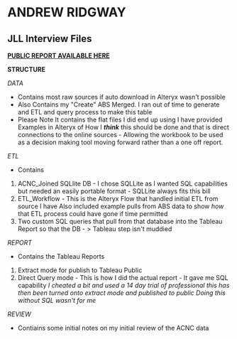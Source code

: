 # ANDREW RIDGWAY
## JLL Interview Files

**[PUBLIC REPORT AVAILABLE HERE](https://public.tableau.com/views/JLLInterview/WhichCharityShouldWeDonateOurTimeTo?:language=en&:display_count=y&publish=yes&:origin=viz_share_link)**


**STRUCTURE**

_DATA_
* Contains most raw sources if auto download in Alteryx wasn't possible
* Also Contains my "Create" ABS Merged. I ran out of time to generate and ETL and query process to make this table
* Please Note It contains the flat files I did end up using I have provided Examples in Alteryx of How I _**think**_ this should be done and that is direct connections to the online sources - Allowing the workbook to be used as a decision making tool moving forward rather than a one off report.

_ETL_
* Contains 
1. ACNC_Joined SQLlite DB - I chose SQLLite as I wanted SQL capabilities but needed an easily portable format - SQLLite always fits this bill
2. ETL_Workflow - This is the Alteryx Flow that handled initial ETL from source I have Also included example pulls from ABS data to show _how_ that ETL process could have gone if time permitted
3. Two custom SQL queries that pull from that database into the Tableau Report so that the DB - > Tableau step isn't muddied

_REPORT_
* Contains the Tableau Reports
1. Extract mode for publish to Tableau Public
2. Direct Query mode - This is how I did the actual report - It gave me SQL capability
_I cheated a bit and used a 14 day trial of professional this has then been turned onto extract mode and published to public_ 
_Doing this without SQL wasn't for me_

_REVIEW_
* Contiains some initial notes on my initial review of the ACNC data


